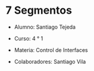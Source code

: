 # 7 Segmentos

* Alumno: Santiago Tejeda
* Curso: 4 ° 1
* Materia: Control de Interfaces

* Colaboradores: Santiago Vila

